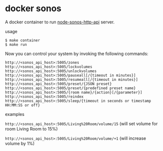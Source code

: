docker sonos
===

A docker container to run [node-sonos-http-api](https://github.com/jishi/node-sonos-http-api) server.

usage

	$ make container
	$ make run


Now you can control your system by invoking the following commands:

	http://<sonos_api_host>:5005/zones
	http://<sonos_api_host>:5005/lockvolumes
	http://<sonos_api_host>:5005/unlockvolumes
	http://<sonos_api_host>:5005/pauseall[/{timeout in minutes}]
	http://<sonos_api_host>:5005/resumeall[/{timeout in minutes}]
	http://<sonos_api_host>:5005/preset/{JSON preset}
	http://<sonos_api_host>:5005/preset/{predefined preset name}
	http://<sonos_api_host>:5005/{room name}/{action}[/{parameter}]
	http://<sonos_api_host>:5005/reindex
	http://<sonos_api_host>:5005/sleep/{timeout in seconds or timestamp HH:MM:SS or off}

examples

`http://<sonos_api_host>:5005/Living%20Room/volume/15`
(will set volume for room Living Room to 15%)

`http://<sonos_api_host>:5005/Living%20Room/volume/+1`
(will increase volume by 1%)
